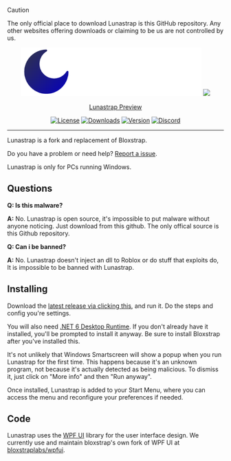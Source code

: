 > [!CAUTION]
> The only official place to download Lunastrap is this GitHub repository. Any other websites offering downloads or claiming to be us are not controlled by us.

<p align="center">
    <img src="https://github.com/lunastraplabs/lunastrap/raw/main/Images/Bloxstrap-full-dark.png#gh-dark-mode-only" width="420">
    <img src="https://github.com/lunastraplabs/lunastrap/raw/main/Images/Bloxstrap-full-light.png#gh-light-mode-only" width="420">
</p>

<div align="center">

[Lunastrap Preview](https://i.imgur.com/dohmTWP.png)

[![License][shield-repo-license]][repo-license]
[![Downloads][shield-repo-releases]][repo-releases]
[![Version][shield-repo-latest]][repo-latest]
[![Discord][shield-discord-server]][discord-invite]

</div>

----

Lunastrap is a fork and replacement of Bloxstrap.

Do you have a problem or need help? [Report a issue](https://github.com/lunastraplabs/lunastrap/issues).

Lunastrap is only for PCs running Windows.

## Questions

**Q: Is this malware?**

**A:** No. Lunastrap is open source, it's impossible to put malware without anyone noticing. Just download from this github. The only offical source is this Github repository.

**Q: Can i be banned?**

**A:** No. Lunastrap doesn't inject an dll to Roblox or do stuff that exploits do, It is impossible to be banned with Lunastrap.

## Installing

Download the [latest release via clicking this](https://github.com/lunastraplabs/lunastrap/releases/latest), and run it. Do the steps and config you're settings.

You will also need [.NET 6 Desktop Runtime](https://aka.ms/dotnet-core-applaunch?missing_runtime=true&arch=x64&rid=win11-x64&apphost_version=6.0.16&gui=true). If you don't already have it installed, you'll be prompted to install it anyway. Be sure to install Bloxstrap after you've installed this.

It's not unlikely that Windows Smartscreen will show a popup when you run Lunastrap for the first time. This happens because it's an unknown program, not because it's actually detected as being malicious. To dismiss it, just click on "More info" and then "Run anyway".

Once installed, Lunastrap is added to your Start Menu, where you can access the menu and reconfigure your preferences if needed.

## Code

Lunastrap uses the [WPF UI](https://github.com/lepoco/wpfui) library for the user interface design. We currently use and maintain bloxstrap's own fork of WPF UI at [bloxstraplabs/wpfui](https://github.com/bloxstraplabs/wpfui).


[shield-repo-license]:  https://img.shields.io/github/license/lunastraplabs/lunastrap
[shield-repo-releases]: https://img.shields.io/github/downloads/lunastraplabs/lunastrap/latest/total?color=100da1
[shield-repo-latest]:   https://img.shields.io/github/v/release/lunastraplabs/lunastrap?color=100da1

[shield-discord-server]: https://img.shields.io/discord/1346760094578249728?logo=discord&logoColor=white&label=discord&color=4d3dff

[repo-license]:  https://github.com/lunastraplabs/lunastrap/blob/main/LICENSE
[repo-actions]:  https://github.com/lunastraplabs/lunastrap/actions
[repo-releases]: https://github.com/lunastraplabs/lunastrap/releases
[repo-latest]:   https://github.com/lunastraplabs/lunastrap/releases/latest

[discord-invite]:  https://discord.gg/sGqUH7RV2J
